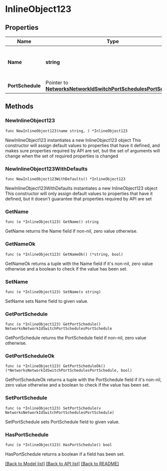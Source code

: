 # InlineObject123

## Properties

Name | Type | Description | Notes
------------ | ------------- | ------------- | -------------
**Name** | **string** | The name for your port schedule. Required | 
**PortSchedule** | Pointer to [**NetworksNetworkIdSwitchPortSchedulesPortSchedule**](NetworksNetworkIdSwitchPortSchedulesPortSchedule.md) |  | [optional] 

## Methods

### NewInlineObject123

`func NewInlineObject123(name string, ) *InlineObject123`

NewInlineObject123 instantiates a new InlineObject123 object
This constructor will assign default values to properties that have it defined,
and makes sure properties required by API are set, but the set of arguments
will change when the set of required properties is changed

### NewInlineObject123WithDefaults

`func NewInlineObject123WithDefaults() *InlineObject123`

NewInlineObject123WithDefaults instantiates a new InlineObject123 object
This constructor will only assign default values to properties that have it defined,
but it doesn't guarantee that properties required by API are set

### GetName

`func (o *InlineObject123) GetName() string`

GetName returns the Name field if non-nil, zero value otherwise.

### GetNameOk

`func (o *InlineObject123) GetNameOk() (*string, bool)`

GetNameOk returns a tuple with the Name field if it's non-nil, zero value otherwise
and a boolean to check if the value has been set.

### SetName

`func (o *InlineObject123) SetName(v string)`

SetName sets Name field to given value.


### GetPortSchedule

`func (o *InlineObject123) GetPortSchedule() NetworksNetworkIdSwitchPortSchedulesPortSchedule`

GetPortSchedule returns the PortSchedule field if non-nil, zero value otherwise.

### GetPortScheduleOk

`func (o *InlineObject123) GetPortScheduleOk() (*NetworksNetworkIdSwitchPortSchedulesPortSchedule, bool)`

GetPortScheduleOk returns a tuple with the PortSchedule field if it's non-nil, zero value otherwise
and a boolean to check if the value has been set.

### SetPortSchedule

`func (o *InlineObject123) SetPortSchedule(v NetworksNetworkIdSwitchPortSchedulesPortSchedule)`

SetPortSchedule sets PortSchedule field to given value.

### HasPortSchedule

`func (o *InlineObject123) HasPortSchedule() bool`

HasPortSchedule returns a boolean if a field has been set.


[[Back to Model list]](../README.md#documentation-for-models) [[Back to API list]](../README.md#documentation-for-api-endpoints) [[Back to README]](../README.md)


